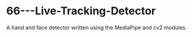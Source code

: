 # 66---Live-Tracking-Detector

A hand and face detector written using the MediaPipe and cv2 modules.

